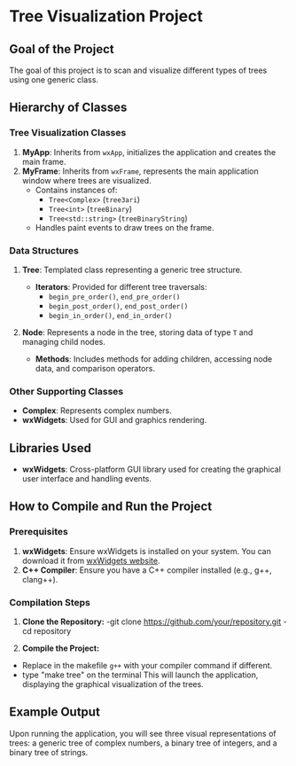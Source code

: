 # Tree Visualization Project

## Goal of the Project
The goal of this project is to scan and visualize different types of trees using one generic class.

## Hierarchy of Classes
### Tree Visualization Classes
1. **MyApp**: Inherits from `wxApp`, initializes the application and creates the main frame.
2. **MyFrame**: Inherits from `wxFrame`, represents the main application window where trees are visualized.
   - Contains instances of:
     - `Tree<Complex>` (`tree3ari`)
     - `Tree<int>` (`treeBinary`)
     - `Tree<std::string>` (`treeBinaryString`)
   - Handles paint events to draw trees on the frame.


### Data Structures
1. **Tree<T>**: Templated class representing a generic tree structure.
   - **Iterators**: Provided for different tree traversals:
     - `begin_pre_order()`, `end_pre_order()`
     - `begin_post_order()`, `end_post_order()`
     - `begin_in_order()`, `end_in_order()`

2. **Node<T>**: Represents a node in the tree, storing data of type `T` and managing child nodes.
   - **Methods**: Includes methods for adding children, accessing node data, and comparison operators.


### Other Supporting Classes
- **Complex**: Represents complex numbers.
- **wxWidgets**: Used for GUI and graphics rendering.

## Libraries Used
- **wxWidgets**: Cross-platform GUI library used for creating the graphical user interface and handling events.

## How to Compile and Run the Project
### Prerequisites
1. **wxWidgets**: Ensure wxWidgets is installed on your system. You can download it from [wxWidgets website](https://www.wxwidgets.org/downloads/).
2. **C++ Compiler**: Ensure you have a C++ compiler installed (e.g., g++, clang++).

### Compilation Steps
1. **Clone the Repository:**
-git clone https://github.com/your/repository.git
-cd repository

2. **Compile the Project:**
- Replace in the makefile `g++` with your compiler command if different.
- type "make tree" on the terminal
This will launch the application, displaying the graphical visualization of the trees.

## Example Output
Upon running the application, you will see three visual representations of trees: a generic tree of complex numbers, a binary tree of integers, and a binary tree of strings.



